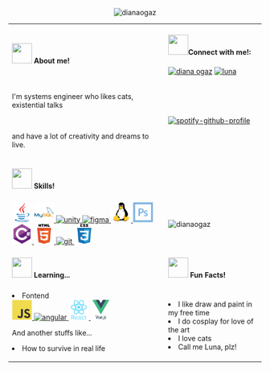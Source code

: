 <p align="center">
    
</p>
<div align="center">
   <img src="https://i.pinimg.com/originals/41/d2/81/41d281714ff42fdbc11677ff6bd4e262.gif"
        alt="dianaogaz" />
</div>
     
     
     
<table>
	<tr> 
		<td>
		<h4> 
		<img src="https://i.pinimg.com/originals/e3/43/ec/e343ec80a8b6af8083e1bd82cac10585.gif" width="40px"height="40px"> 
		About me! 
		</h4>
    </td>
		<td>
		<h4 align="left"> <img src="https://i.pinimg.com/originals/e3/43/ec/e343ec80a8b6af8083e1bd82cac10585.gif"
                width="40px" height="40px">Connect with me!:</h4>
       		<p align="left">
                <a href="https://www.linkedin.com/in/diana-ogaz-69b989247/" target="blank"><img align="center"
                src="https://raw.githubusercontent.com/rahuldkjain/github-profile-readme-generator/master/src/images/icons/Social/linked-in-alt.svg"
                alt="diana ogaz" height="30" width="40" /></a>
            	<a href="https://stackoverflow.com/users/19557556/diana-ogaz" target="blank"><img align="center"
                src="https://raw.githubusercontent.com/rahuldkjain/github-profile-readme-generator/master/src/images/icons/Social/stack-overflow.svg"
                alt="luna" height="30" width="40" /></a>
        	</p>
		</td>
    </tr>
    <tr>
   	<td>
    <p>I'm systems engineer who likes cats, existential talks  </p> 
    <br>
    <p>and have a lot of creativity and dreams to live.</p>
    </td>
    <td>
       
  [![spotify-github-profile](https://spotify-github-profile.vercel.app/api/view?uid=wlybfcvmjqkdo9gffdshathq5&cover_image=true&theme=natemoo-re&show_offline=true&background_color=3584e4&interchange=false&bar_color=dc8add&bar_color_cover=false)](https://github.com/kittinan/spotify-github-profile)
    </td>
   </tr>
  <tr>
    <td>
    <h4>
    <img src="https://i.pinimg.com/originals/e3/43/ec/e343ec80a8b6af8083e1bd82cac10585.gif" width="40px"
    height="40px"> Skills! 
    </h4>
    </td>
  </tr>
  <tr>
    </td>
    <td>
    <img
    src="https://raw.githubusercontent.com/devicons/devicon/master/icons/java/java-original.svg"
    alt="java" width="40" height="40" /> </a>
    <a href="https://www.mysql.com/" target="_blank" rel="noreferrer"> <img
    src="https://raw.githubusercontent.com/devicons/devicon/master/icons/mysql/mysql-original-wordmark.svg"
    alt="mysql" width="40" height="40" /> </a>
    <a href="https://unity.com/" target="_blank" rel="noreferrer"> <img
    src="https://www.vectorlogo.zone/logos/unity3d/unity3d-icon.svg" alt="unity" width="40"
    height="40" /> </a>
    <a href="https://www.figma.com/" target="_blank" rel="noreferrer"> <img
    src="https://www.vectorlogo.zone/logos/figma/figma-icon.svg" alt="figma" width="40" height="40" />
    </a>
    <a href="https://www.linux.org/" target="_blank" rel="noreferrer"> <img
    src="https://raw.githubusercontent.com/devicons/devicon/master/icons/linux/linux-original.svg"
    alt="linux" width="40" height="40" /> </a>
    <a href="httpsy://www.photoshop.com/en" target="_blank" rel="noreferrer"> <img
    src="https://raw.githubusercontent.com/devicons/devicon/master/icons/photoshop/photoshop-line.svg"
    alt="photoshop" width="40" height="40" /> </a>
    <a href="https://www.w3schools.com/cs/" target="_blank" rel="noreferrer"> <img
    src="https://raw.githubusercontent.com/devicons/devicon/master/icons/csharp/csharp-original.svg"
    alt="csharp" width="40" height="40" /> </a>
    <a href="https://www.w3.org/html/" target="_blank" rel="noreferrer"> <img
    src="https://raw.githubusercontent.com/devicons/devicon/master/icons/html5/html5-original-wordmark.svg"
    alt="html5" width="40" height="40" /> </a>
    <a href="https://git-scm.com/" target="_blank" rel="noreferrer"> <img
    src="https://www.vectorlogo.zone/logos/git-scm/git-scm-icon.svg" alt="git" width="40" height="40" />
    </a>
    <a href="https://www.w3schools.com/css/" target="_blank" rel="noreferrer"> <img
    src="https://raw.githubusercontent.com/devicons/devicon/master/icons/css3/css3-original-wordmark.svg"
    alt="css3" width="40" height="40" /> </a>
</td>
   <td>
   <img align="center"src="https://github-readme-stats.vercel.app/api/top-langs?username=dianaogaz&show_icons=true&locale=en&layout=compact" alt="dianaogaz" width="300" />
   <a href="https://www.java.com" target="_blank" rel="noreferrer">
   </td>
</tr>     
  <td>
  <h4>
  <img src="https://i.pinimg.com/originals/e3/43/ec/e343ec80a8b6af8083e1bd82cac10585.gif" width="40px" height="40px"> 
  Learning... 
  </h4>
</td>
<td>
  <h4> <img src="https://i.pinimg.com/originals/e3/43/ec/e343ec80a8b6af8083e1bd82cac10585.gif" width="40px"
                height="40px"> Fun Facts! 
  </h4>
</td>
<tr>
<td>
  <li>Fontend</li>
    <a href="https://developer.mozilla.org/en-US/docs/Web/JavaScript" target="_blank" rel="noreferrer"> <img
    src="https://raw.githubusercontent.com/devicons/devicon/master/icons/javascript/javascript-original.svg"
    alt="javascript" width="40" height="40" /> </a>
    <a href="https://angular.io" target="_blank" rel="noreferrer"> <img
    src="https://angular.io/assets/images/logos/angular/angular.svg" alt="angular" width="40"
    height="40" /> </a>
    <a href="https://reactjs.org/" target="_blank" rel="noreferrer"> <img
    src="https://raw.githubusercontent.com/devicons/devicon/master/icons/react/react-original-wordmark.svg"
    alt="react" width="40" height="40" /> </a>
    <a href="https://vuejs.org/" target="_blank" rel="noreferrer"> <img
    src="https://raw.githubusercontent.com/devicons/devicon/master/icons/vuejs/vuejs-original-wordmark.svg"
    alt="vuejs" width="40" height="40" /> </a>
    <p>And another stuffs like...
    <li>How to survive in real life </li>
    </p>
  <td>
    <li>I like draw and paint in my free time</li>
   <li>I do cosplay for love of the art</li>
   <li>I love cats</li>
   <li>Call me Luna, plz!</li>
  </td>
  </td>
</table>




